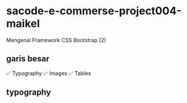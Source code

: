 # sacode-e-commerse-project004-maikel
Mengenal Framework CSS Bootstrap (2)

## garis besar 

✅ Typography
✅ Images
✅ Tables

## typography


## 
